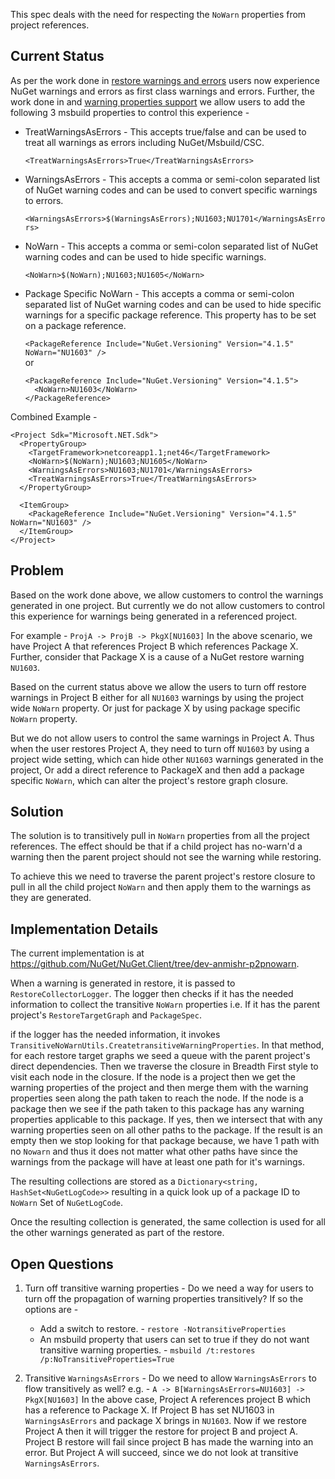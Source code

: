 This spec deals with the need for respecting the `NoWarn` properties from project references.

## Current Status

As per the work done in [restore warnings and errors](https://github.com/NuGet/Home/wiki/Restore-errors-and-warnings) users now experience NuGet warnings and errors as first class warnings and errors. Further, the work done in and [warning properties support](https://github.com/NuGet/Home/wiki/Improved-NuGet-warnings) we allow users to add the following 3 msbuild properties to control this experience -

* TreatWarningsAsErrors - This accepts true/false and can be used to treat all warnings as errors including NuGet/Msbuild/CSC.

  `<TreatWarningsAsErrors>True</TreatWarningsAsErrors>`

* WarningsAsErrors - This accepts a comma or semi-colon separated list of NuGet warning codes and can be used to convert specific warnings to errors.

  `<WarningsAsErrors>$(WarningsAsErrors);NU1603;NU1701</WarningsAsErrors>`

* NoWarn - This accepts a comma or semi-colon separated list of NuGet warning codes and can be used to hide specific warnings.

  `<NoWarn>$(NoWarn);NU1603;NU1605</NoWarn>`

* Package Specific NoWarn - This accepts a comma or semi-colon separated list of NuGet warning codes and can be used to hide specific warnings for a specific package reference. This property has to be set on a package reference.

  `<PackageReference Include="NuGet.Versioning" Version="4.1.5" NoWarn="NU1603" />`
  <br/>   or<br/>
  ```
  <PackageReference Include="NuGet.Versioning" Version="4.1.5">
    <NoWarn>NU1603</NoWarn>
  </PackageReference>
  ```


Combined Example - 
```
<Project Sdk="Microsoft.NET.Sdk">
  <PropertyGroup>
    <TargetFramework>netcoreapp1.1;net46</TargetFramework>
    <NoWarn>$(NoWarn);NU1603;NU1605</NoWarn>
    <WarningsAsErrors>NU1603;NU1701</WarningsAsErrors>
    <TreatWarningsAsErrors>True</TreatWarningsAsErrors>
  </PropertyGroup>

  <ItemGroup>
    <PackageReference Include="NuGet.Versioning" Version="4.1.5" NoWarn="NU1603" />
  </ItemGroup>
</Project>
```

## Problem

Based on the work done above, we allow customers to control the warnings generated in one project. But currently we do not allow customers to control this experience for warnings being generated in a referenced project.

For example - `ProjA -> ProjB -> PkgX[NU1603]`
In the above scenario, we have Project A that references Project B which references Package X. Further, consider that Package X is a cause of a NuGet restore warning `NU1603`.

Based on the current status above we allow the users to turn off restore warnings in Project B either for all `NU1603` warnings by using the project wide `NoWarn` property. Or just for package X by using package specific `NoWarn` property.

But we do not allow users to control the same warnings in Project A. Thus when the user restores Project A, they need to turn off `NU1603` by using a project wide setting, which can hide other `NU1603` warnings generated in the project, Or add a direct reference to PackageX and then add a package specific `NoWarn`, which can alter the project's restore graph closure.


## Solution

The solution is to transitively pull in `NoWarn` properties from all the project references. The effect should be that if a child project has no-warn'd a warning then the parent project should not see the warning while restoring.

To achieve this we need to traverse the parent project's restore closure to pull in all the child project `NoWarn` and then apply them to the warnings as they are generated. 

## Implementation Details 

The current implementation is at https://github.com/NuGet/NuGet.Client/tree/dev-anmishr-p2pnowarn.

When a warning is generated in restore, it is passed to `RestoreCollectorLogger`. The logger then checks if it has the needed information to collect the transitive `NoWarn` properties i.e. If it has the parent project's `RestoreTargetGraph` and `PackageSpec`.

if the logger has the needed information, it invokes `TransitiveNoWarnUtils.CreatetransitiveWarningProperties`. In that method, for each restore target graphs we seed a queue with the parent project's direct dependencies. Then we traverse the closure in Breadth First style to visit each node in the closure. 
If the node is a project then we get the warning properties of the project and then merge them with the warning properties seen along the path taken to reach the node.
If the node is a package then we see if the path taken to this package has any warning properties applicable to this package. If yes, then we intersect that with any warning properties seen on all other paths to the package. If the result is an empty then we stop looking for that package because, we have 1 path with no `Nowarn` and thus it does not matter what other paths have since the warnings from the package will have at least one path for it's warnings.

The resulting collections are stored as a `Dictionary<string, HashSet<NuGetLogCode>>` resulting in a quick look up of a package ID to `NoWarn` Set of `NuGetLogCode`.

Once the resulting collection is generated, the same collection is used for all the other warnings generated as part of the restore.

## Open Questions

1. Turn off transitive warning properties - 
Do we need a way for users to turn off the propagation of warning properties transitively? If so the options are -
   * Add a switch to restore. - `restore -NotransitiveProperties`
   * An msbuild property that users can set to true if they do not want transitive warning properties. - `msbuild /t:restores /p:NoTransitiveProperties=True`

2. Transitive `WarningsAsErrors` - 
Do we need to allow `WarningsAsErrors` to flow transitively as well?
e.g. - `A -> B[WarningsAsErrors=NU1603] -> PkgX[NU1603]`
In the above case, Project A references project B which has a reference to Package X. If Project B has set NU1603 in `WarningsAsErrors` and package X brings in `NU1603`. Now if we restore Project A then it will trigger the restore for project B and project A. Project B restore will fail since project B has made the warning into an error. But Project A will succeed, since we do not look at transitive `WarningsAsErrors`.